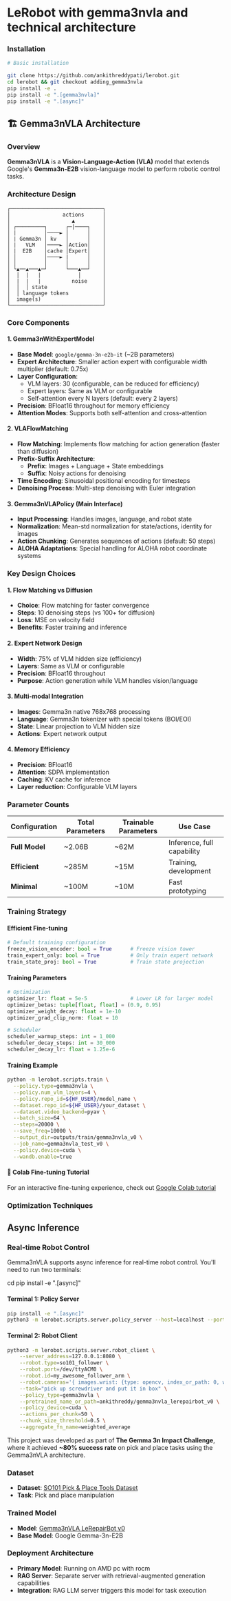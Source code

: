 #  LeRobot with gemma3nvla and technical architecture



### Installation

```bash
# Basic installation

git clone https://github.com/ankithreddypati/lerobot.git
cd lerobot && git checkout adding_gemma3nvla
pip install -e .
pip install -e ".[gemma3nvla]"
pip install -e ".[async]"

```

## 🏗️ Gemma3nVLA Architecture

### Overview

**Gemma3nVLA** is a **Vision-Language-Action (VLA)** model that extends Google's **Gemma3n-E2B** vision-language model to perform robotic control tasks.

### Architecture Design

```
┌──────────────────────────────┐
│                 actions      │
│                    ▲         │
│ ┌─────────┐      ┌─|────┐    │
│ |         │────► │      │    │
│ | Gemma3n │ kv   │      │    │
│ |   VLM   │────► │Action│    │
│ |  E2B    │cache │Expert│    │
│ │         │────► |      │    │
│ │         │      │      │    │
│ └▲──▲───▲─┘      └───▲──┘    │
│  │  |   |            │       │
│  |  |   |          noise     │
│  │  │ state                  │
│  │ language tokens           │
│  image(s)                    │
└──────────────────────────────┘
```

### Core Components

#### 1. **Gemma3nWithExpertModel**
- **Base Model**: `google/gemma-3n-e2b-it` (~2B parameters)
- **Expert Architecture**: Smaller action expert with configurable width multiplier (default: 0.75x)
- **Layer Configuration**:
  - VLM layers: 30 (configurable, can be reduced for efficiency)
  - Expert layers: Same as VLM or configurable
  - Self-attention every N layers (default: every 2 layers)
- **Precision**: BFloat16 throughout for memory efficiency
- **Attention Modes**: Supports both self-attention and cross-attention

#### 2. **VLAFlowMatching**
- **Flow Matching**: Implements flow matching for action generation (faster than diffusion)
- **Prefix-Suffix Architecture**:
  - **Prefix**: Images + Language + State embeddings
  - **Suffix**: Noisy actions for denoising
- **Time Encoding**: Sinusoidal positional encoding for timesteps
- **Denoising Process**: Multi-step denoising with Euler integration

#### 3. **Gemma3nVLAPolicy** (Main Interface)
- **Input Processing**: Handles images, language, and robot state
- **Normalization**: Mean-std normalization for state/actions, identity for images
- **Action Chunking**: Generates sequences of actions (default: 50 steps)
- **ALOHA Adaptations**: Special handling for ALOHA robot coordinate systems

### Key Design Choices

#### **1. Flow Matching vs Diffusion**
- **Choice**: Flow matching for faster convergence
- **Steps**: 10 denoising steps (vs 100+ for diffusion)
- **Loss**: MSE on velocity field
- **Benefits**: Faster training and inference

#### **2. Expert Network Design**
- **Width**: 75% of VLM hidden size (efficiency)
- **Layers**: Same as VLM or configurable
- **Precision**: BFloat16 throughout
- **Purpose**: Action generation while VLM handles vision/language

#### **3. Multi-modal Integration**
- **Images**: Gemma3n native 768x768 processing
- **Language**: Gemma3n tokenizer with special tokens (BOI/EOI)
- **State**: Linear projection to VLM hidden size
- **Actions**: Expert network output

#### **4. Memory Efficiency**
- **Precision**: BFloat16
- **Attention**: SDPA implementation
- **Caching**: KV cache for inference
- **Layer reduction**: Configurable VLM layers

### Parameter Counts

| Configuration | Total Parameters | Trainable Parameters | Use Case |
|---------------|------------------|---------------------|----------|
| **Full Model** | ~2.06B | ~62M | Inference, full capability |
| **Efficient** | ~285M | ~15M | Training, development |
| **Minimal** | ~100M | ~10M | Fast prototyping |

### Training Strategy

#### **Efficient Fine-tuning**
```python
# Default training configuration
freeze_vision_encoder: bool = True      # Freeze vision tower
train_expert_only: bool = True          # Only train expert network
train_state_proj: bool = True           # Train state projection
```

#### **Training Parameters**
```python
# Optimization
optimizer_lr: float = 5e-5              # Lower LR for larger model
optimizer_betas: tuple[float, float] = (0.9, 0.95)
optimizer_weight_decay: float = 1e-10
optimizer_grad_clip_norm: float = 10

# Scheduler
scheduler_warmup_steps: int = 1_000
scheduler_decay_steps: int = 30_000
scheduler_decay_lr: float = 1.25e-6
```

#### **Training Example**
```bash
python -m lerobot.scripts.train \
  --policy.type=gemma3nvla \
  --policy.num_vlm_layers=4 \
  --policy.repo_id=${HF_USER}/model_name \
  --dataset.repo_id=${HF_USER}/your_dataset \
  --dataset.video_backend=pyav \
  --batch_size=64 \
  --steps=20000 \
  --save_freq=10000 \
  --output_dir=outputs/train/gemma3nvla_v0 \
  --job_name=gemma3nvla_test_v0 \
  --policy.device=cuda \
  --wandb.enable=true
```

#### **🔗 Colab Fine-tuning Tutorial**
For an interactive fine-tuning experience, check out [Google Colab tutorial](https://colab.research.google.com/drive/1-gZRbKM1wiLcafGUIfzYxKi7QYprIuE2) 

### Optimization Techniques



##  Async Inference

### Real-time Robot Control

Gemma3nVLA supports async inference for real-time robot control. You'll need to run two terminals:

cd 
pip install -e ".[async]"

#### **Terminal 1: Policy Server**
```bash
pip install -e ".[async]"
python3 -m lerobot.scripts.server.policy_server --host=localhost --port=8080
```

#### **Terminal 2: Robot Client**
```bash
python3 -m lerobot.scripts.server.robot_client \
    --server_address=127.0.0.1:8080 \
    --robot.type=so101_follower \
    --robot.port=/dev/ttyACM0 \
    --robot.id=my_awesome_follower_arm \
    --robot.cameras='{ images.wrist: {type: opencv, index_or_path: 0, width: 1280, height: 720, fps: 30}, images.top: {type: opencv, index_or_path: 2, width: 1280, height: 720, fps: 30}}' \
    --task="pick up screwdriver and put it in box" \
    --policy_type=gemma3nvla \
    --pretrained_name_or_path=ankithreddy/gemma3nvla_lerepairbot_v0 \
    --policy_device=cuda \
    --actions_per_chunk=50 \
    --chunk_size_threshold=0.5 \
    --aggregate_fn_name=weighted_average
```



This project was developed as part of **The Gemma 3n Impact Challenge**, where it achieved **~80% success rate** on pick and place tasks using the Gemma3nVLA architecture.

###  Dataset
- **Dataset**: [SO101 Pick & Place Tools Dataset](https://huggingface.co/datasets/ankithreddy/so101_pickplace_tools)
- **Task**: Pick and place manipulation 

###  Trained Model
- **Model**: [Gemma3nVLA LeRepairBot v0](https://huggingface.co/ankithreddy/gemma3nvla_lerepairbot_v0)
- **Base Model**: Google Gemma-3n-E2B

###  Deployment Architecture
- **Primary Model**: Running on AMD pc with rocm 
- **RAG Server**: Separate server with retrieval-augmented generation capabilities
- **Integration**: RAG LLM server triggers this model for task execution
